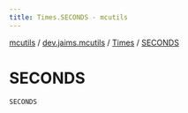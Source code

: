 ```yaml
---
title: Times.SECONDS - mcutils
---
```


[mcutils](../../index.html) / [dev.jaims.mcutils](../index.html) / [Times](index.html) / [SECONDS](./-s-e-c-o-n-d-s.html)

# SECONDS

`SECONDS`